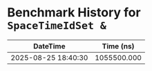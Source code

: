 # Benchmark History for `SpaceTimeIdSet &`

| DateTime | Time (ns) |
|----------|----------|
| 2025-08-25 18:40:30 | 1055500.000 |
